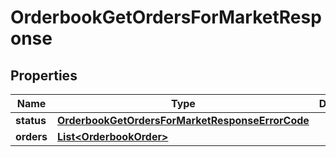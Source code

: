 # OrderbookGetOrdersForMarketResponse

## Properties
Name | Type | Description | Notes
------------ | ------------- | ------------- | -------------
**status** | [**OrderbookGetOrdersForMarketResponseErrorCode**](OrderbookGetOrdersForMarketResponseErrorCode.md) |  |  [optional]
**orders** | [**List&lt;OrderbookOrder&gt;**](OrderbookOrder.md) |  |  [optional]
